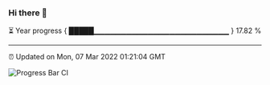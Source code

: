 ### Hi there 👋

⏳ Year progress { █████▁▁▁▁▁▁▁▁▁▁▁▁▁▁▁▁▁▁▁▁▁▁▁▁▁ } 17.82 %

---

⏰ Updated on Mon, 07 Mar 2022 01:21:04 GMT

![Progress Bar CI](https://github.com/ZhaoGui/ZhaoGui/workflows/Progress%20Bar%20CI/badge.svg)
